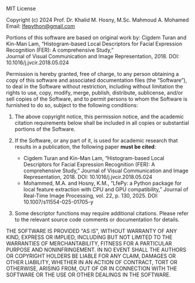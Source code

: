 MIT License

Copyright (c) 2024 Prof. Dr. Khalid M. Hosny, M.Sc. Mahmoud A. Mohamed  
Email: lfepython@gmail.com

Portions of this software are based on original work by:
Cigdem Turan and Kin-Man Lam, “Histogram-based Local Descriptors for Facial Expression Recognition (FER): A comprehensive Study,”  
Journal of Visual Communication and Image Representation, 2018. DOI: 10.1016/j.jvcir.2018.05.024

Permission is hereby granted, free of charge, to any person obtaining a copy of this software and associated documentation files (the “Software”), to deal in the Software without restriction, including without limitation the rights to use, copy, modify, merge, publish, distribute, sublicense, and/or sell copies of the Software, and to permit persons to whom the Software is furnished to do so, subject to the following conditions:

1. The above copyright notice, this permission notice, and the academic citation requirements below shall be included in all copies or substantial portions of the Software.

2. If the Software, or any part of it, is used for academic research that results in a publication, the following paper **must be cited**:
   - Cigdem Turan and Kin-Man Lam, “Histogram-based Local Descriptors for Facial Expression Recognition (FER): A comprehensive Study,”
     Journal of Visual Communication and Image Representation, 2018. DOI: 10.1016/j.jvcir.2018.05.024
   - Mohammed, M.A. and Hosny, K.M., “LfePy: a Python package for local feature extraction with CPU and GPU compatibility,” Journal of Real-Time Image Processing, vol. 22, p. 130, 2025. DOI: 10.1007/s11554-025-01705-y

3. Some descriptor functions may require additional citations. Please refer to the relevant source code comments or documentation for details.

THE SOFTWARE IS PROVIDED "AS IS", WITHOUT WARRANTY OF ANY KIND, EXPRESS OR IMPLIED, INCLUDING BUT NOT LIMITED TO THE WARRANTIES OF MERCHANTABILITY, FITNESS FOR A PARTICULAR PURPOSE AND NONINFRINGEMENT. IN NO EVENT SHALL THE AUTHORS OR COPYRIGHT HOLDERS BE LIABLE FOR ANY CLAIM, DAMAGES OR OTHER LIABILITY, WHETHER IN AN ACTION OF CONTRACT, TORT OR OTHERWISE, ARISING FROM, OUT OF OR IN CONNECTION WITH THE SOFTWARE OR THE USE OR OTHER DEALINGS IN THE SOFTWARE.
